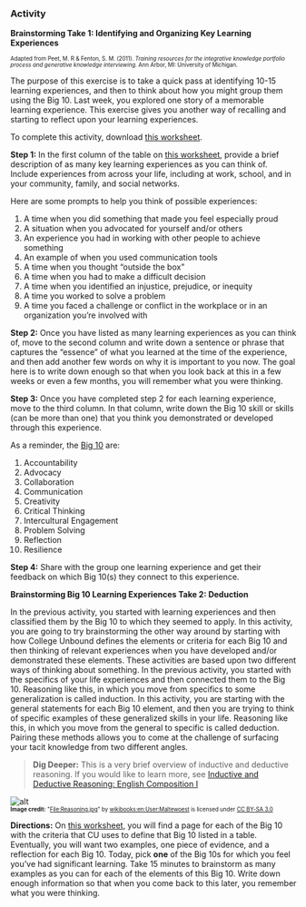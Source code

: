### Activity

**Brainstorming Take 1: Identifying and Organizing Key Learning Experiences**

<sub><sup>Adapted from Peet, M. R & Fenton, S. M. (2011). *Training resources for the integrative knowledge portfolio process and generative knowledge interviewing.* Ann Arbor, MI: University of Michigan.</sup></sub>

The purpose of this exercise is to take a quick pass at identifying 10-15 learning experiences, and then to think about how you might group them using the Big 10. Last week, you explored one story of a memorable learning experience. This exercise gives you another way of recalling and starting to reflect upon your learning experiences. 

To complete this activity, download [this worksheet](https://docs.google.com/document/d/1ySQfP8qkoep7IERFicWlRNIxaheJ6Pu8/edit?usp=sharing&ouid=112836304020089654681&rtpof=true&sd=true).

**Step 1:** In the first column of the table on [this worksheet](https://docs.google.com/document/d/1ySQfP8qkoep7IERFicWlRNIxaheJ6Pu8/edit?usp=sharing&ouid=112836304020089654681&rtpof=true&sd=true), provide a brief description of as many key learning experiences as you can think of. Include experiences from across your life, including at work, school, and in your community, family, and social networks.

Here are some prompts to help you think of possible experiences:
1. A time when you did something that made you feel especially proud
1. A situation when you advocated for yourself and/or others
1. An experience you had in working with other people to achieve something
1. An example of when you used communication tools
1. A time when you thought “outside the box”
1. A time when you had to make a difficult decision
1. A time when you identified an injustice, prejudice, or inequity
1. A time you worked to solve a problem
1. A time you faced a challenge or conflict in the workplace or in an organization you’re involved with

**Step 2:** Once you have listed as many learning experiences as you can think of, move to the second column and write down a sentence or phrase that captures the “essence” of what you learned at the time of the experience, and then add another few words on why it is important to you now. The goal here is to write down enough so that when you look back at this in a few weeks or even a few months, you will remember what you were thinking.

**Step 3:** Once you have completed step 2 for each learning experience, move to the third column. In that column, write down the Big 10 skill or skills (can be more than one) that you think you demonstrated or developed through this experience.  

As a reminder, the [Big 10](https://www.collegeunbound.org/apps/pages/skills) are:

1. Accountability
1. Advocacy
1. Collaboration
1. Communication
1. Creativity
1. Critical Thinking
1. Intercultural Engagement
1. Problem Solving
1. Reflection
1. Resilience

**Step 4:** Share with the group one learning experience and get their feedback on which Big 10(s) they connect to this experience. 
<br>

**Brainstorming Big 10 Learning Experiences Take 2: Deduction**

In the previous activity, you started with learning experiences and then classified them by the Big 10 to which they seemed to apply. In this activity, you are going to try brainstorming the other way around by starting with how College Unbound defines the elements or criteria for each Big 10 and then thinking of relevant experiences when you have developed and/or demonstrated these elements.
These activities are based upon two different ways of thinking about something. In the previous activity, you started with the specifics of your life experiences and then connected them to the Big 10. Reasoning like this, in which you move from specifics to some generalization is called induction. In this activity, you are starting with the general statements for each Big 10 element, and then you are trying to think of specific examples of these generalized skills in your life. Reasoning like this, in which you move from the general to specific is called deduction. Pairing these methods allows you to come at the challenge of surfacing your tacit knowledge from two different angles.  

> **Dig Deeper:** This is a very brief overview of inductive and deductive reasoning. If you would like to learn more, see [Inductive and Deductive Reasoning: English Composition I](https://www.kellogg.edu/upload/eng151text/chapter/text-inductive-reasoning/index.html)

![alt](https://upload.wikimedia.org/wikipedia/commons/7/75/Reasoning.jpg)<br>
<sub><sup> **Image credit:** "[File:Reasoning.jpg](https://commons.wikimedia.org/w/index.php?curid=5063618)" by [wikibooks:en:User:Maltewoest](https://en.wikibooks.org/wiki/en:User:Maltewoest)  is licensed under [CC BY-SA 3.0](http://creativecommons.org/licenses/by-sa/3.0/?ref=ccsearch&atype=rich)</sup></sub>

**Directions:** On [this worksheet](https://docs.google.com/document/d/1b8MuSpUsr5404lE0U8yuWgfBTDUGj9I5VJ7kxESujM8/edit?usp=sharing), you will find a page for each of the Big 10 with the criteria that CU uses to define that Big 10 listed in a table. Eventually, you will want two examples, one piece of evidence, and a reflection for each Big 10. 
Today, pick **one** of the Big 10s for which you feel you’ve had significant learning. Take 15 minutes to brainstorm as many examples as you can for each of the elements of this Big 10. Write down enough information so that when you come back to this later, you remember what you were thinking. 
